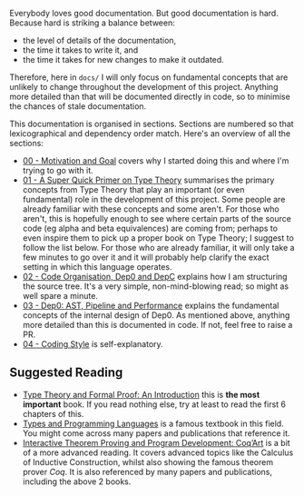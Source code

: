 Everybody loves good documentation.
But good documentation is hard.
Because hard is striking a balance between:
* the level of details of the documentation,
* the time it takes to write it, and
* the time it takes for new changes to make it outdated.

Therefore, here in `docs/` I will only focus on
fundamental concepts that are unlikely to change
throughout the development of this project.
Anything more detailed than that will be documented directly in code,
so to minimise the chances of stale documentation.

This documentation is organised in sections.
Sections are numbered so that lexicographical and dependency order match.
Here's an overview of all the sections:

* [00 - Motivation and Goal](00_intro.md)
  covers why I started doing this and where I'm trying to go with it.
* [01 - A Super Quick Primer on Type Theory](01_type_theory.md)
  summarises the primary concepts from Type Theory that play an important
  (or even fundamental) role in the development of this project.
  Some people are already familiar with these concepts and some aren't.
  For those who aren't, this is hopefully enough to see where certain parts
  of the source code (eg alpha and beta equivalences) are coming from;
  perhaps to even inspire them to pick up a proper book on Type Theory;
  I suggest to follow the list below.
  For those who are already familiar, it will only take a few minutes
  to go over it and it will probably help clarify the exact setting
  in which this language operates.
* [02 - Code Organisation, Dep0 and DepC](02_code_organisation.md)
  explains how I am structuring the source tree.
  It's a very simple, non-mind-blowing read; so might as well spare a minute.
* [03 - Dep0: AST, Pipeline and Performance](03_dep0.md)
  explains the fundamental concepts of the internal design of Dep0.
  As mentioned above, anything more detailed than this is documented in code.
  If not, feel free to raise a PR.
* [04 - Coding Style](04_coding_style.md) is self-explanatory.

## Suggested Reading

* [Type Theory and Formal Proof: An Introduction](https://amzn.eu/d/8dl6Ktx)
  this is **the most important** book.
  If you read nothing else, try at least to read the first 6 chapters of this.
* [Types and Programming Languages](https://amzn.eu/d/iBVHn9a)
  is a famous textbook in this field.
  You might come across many papers and publications that reference it.
* [Interactive Theorem Proving and Program Development: Coq’Art](https://amzn.eu/d/2syZqOi)
  is a bit of a more advanced reading.
  It covers advanced topics like the Calculus of Inductive Construction,
  whilst also showing the famous theorem prover _Coq_.
  It is also referenced by many papers and publications,
  including the above 2 books.
